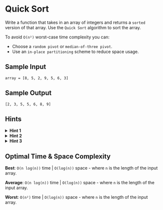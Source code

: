 # Quick Sort

Write a function that takes in an array of integers and returns a `sorted` version of that array. Use the `Quick Sort` algorithm to sort the array.

To avoid `O(n²)` worst-case time complexity you can:
- Choose a `random pivot` or `median-of-three pivot`.
- Use an `in-place partitioning` scheme to reduce space usage.

## Sample Input

```plaintext
array = [8, 5, 2, 9, 5, 6, 3]
```

## Sample Output

```plaintext
[2, 3, 5, 5, 6, 8, 9]
```

## Hints

<details>
<summary><b>Hint 1</b></summary>

`Quick Sort` works by picking a `"pivot"` number from an array, positioning every other number in the array in sorted order with respect to the pivot (all smaller numbers to the pivot's left; all bigger numbers to the pivot's right), and then repeating the same two steps on both sides of the pivot until the entire array is sorted.

</details>

<details>
<summary><b>Hint 2</b></summary>

Pick a random number from the input array (the first number, for instance) and let that number be the pivot. Iterate through the rest of the array using two pointers, one starting at the left extremity of the array and progressively moving to the right, and the other one starting at the right extremity of the array and progressively moving to the left. As you iterate through the array, compare the left and right pointer numbers to the pivot. If the left number is greater than the pivot and the right number is less than the pivot, swap them; this will effectively sort these numbers with respect to the pivot at the end of the iteration. If the left number is ever less than or equal to the pivot, increment the left pointer; similarly, if the right number is ever greater than or equal to the pivot, decrement the right pointer. Do this until the pointers pass each other, at which point swapping the pivot with the right number should position the pivot in its final, sorted position, where every number to its left is smaller and every number to its right is greater.

</details>

<details>
<summary><b>Hint 3</b></summary>

Repeat the process mentioned in `Hint #2` on the respective subarrays located to the left and right of your pivot, and keep on repeating the process thereafter until the input array is fully sorted.

</details>

## Optimal Time & Space Complexity

**Best**: `O(n log(n))` time | `O(log(n))` space - where `n` is the length of the input array.

**Average**: `O(n log(n))` time | `O(log(n))` space - where `n` is the length of the input array.

**Worst**: `O(n²)` time | `O(log(n))` space - where `n` is the length of the input array.
